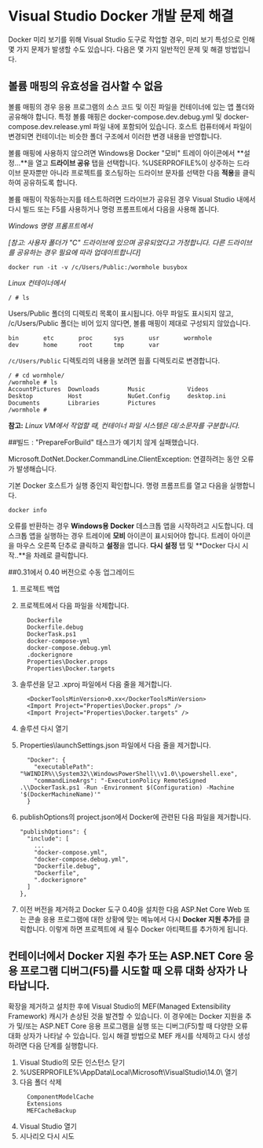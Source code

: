 <properties
   pageTitle="Visual Studio를 사용하여 Windows에서 Docker 클라이언트 오류 문제해결 | Microsoft Azure"
   description="Visual Studio를 사용하여 웹앱을 만들고 Docker에 배포하는 경우 발생하는 문제를 해결합니다."
   services="azure-container-service"
   documentationCenter="na"
   authors="mlearned"
   manager="douge"
   editor="" />
<tags
   ms.service="multiple"
   ms.devlang="dotnet"
   ms.topic="article"
   ms.tgt_pltfrm="na"
   ms.workload="multiple"
   ms.date="06/08/2016"
   ms.author="allclark" />

# Visual Studio Docker 개발 문제 해결

Docker 미리 보기를 위해 Visual Studio 도구로 작업할 경우, 미리 보기 특성으로 인해 몇 가지 문제가 발생할 수도 있습니다. 다음은 몇 가지 일반적인 문제 및 해결 방법입니다.


## 볼륨 매핑의 유효성을 검사할 수 없음
볼륨 매핑의 경우 응용 프로그램의 소스 코드 및 이진 파일을 컨테이너에 있는 앱 폴더와 공유해야 합니다. 특정 볼륨 매핑은 docker-compose.dev.debug.yml 및 docker-compose.dev.release.yml 파일 내에 포함되어 있습니다. 호스트 컴퓨터에서 파일이 변경되면 컨테이너는 비슷한 폴더 구조에서 이러한 변경 내용을 반영합니다.

볼륨 매핑에 사용하지 않으려면 Windows용 Docker "모비" 트레이 아이콘에서 **설정...**을 열고 **드라이브 공유** 탭을 선택합니다. %USERPROFILE%이 상주하는 드라이브 문자뿐만 아니라 프로젝트를 호스팅하는 드라이브 문자를 선택한 다음 **적용**을 클릭하여 공유하도록 합니다.

볼륨 매핑이 작동하는지를 테스트하려면 드라이브가 공유된 경우 Visual Studio 내에서 다시 빌드 또는 F5를 사용하거나 명령 프롬프트에서 다음을 사용해 봅니다.

*Windows 명령 프롬프트에서*

*[참고: 사용자 폴더가 "C" 드라이브에 있으며 공유되었다고 가정합니다. 다른 드라이브를 공유하는 경우 필요에 따라 업데이트합니다]*
```
docker run -it -v /c/Users/Public:/wormhole busybox
```

*Linux 컨테이너에서*

```
/ # ls
```

Users/Public 폴더의 디렉토리 목록이 표시됩니다. 아무 파일도 표시되지 않고, /c/Users/Public 폴더는 비어 있지 않다면, 볼륨 매핑이 제대로 구성되지 않았습니다.

```
bin       etc       proc      sys       usr       wormhole
dev       home      root      tmp       var
```

`/c/Users/Public` 디렉토리의 내용을 보려면 웜홀 디렉토리로 변경합니다.

```
/ # cd wormhole/
/wormhole # ls
AccountPictures  Downloads        Music            Videos
Desktop          Host             NuGet.Config     desktop.ini
Documents        Libraries        Pictures
/wormhole #
```

**참고:** *Linux VM에서 작업할 때, 컨테이너 파일 시스템은 대/소문자를 구분합니다.*

##빌드 : "PrepareForBuild" 태스크가 예기치 않게 실패했습니다.

Microsoft.DotNet.Docker.CommandLine.ClientException: 연결하려는 동안 오류가 발생해습니다.

기본 Docker 호스트가 실행 중인지 확인합니다. 명령 프롬프트를 열고 다음을 실행합니다.

```
docker info
```

오류를 반환하는 경우 **Windows용 Docker** 데스크톱 앱을 시작하려고 시도합니다. 데스크톱 앱을 실행하는 경우 트레이에 **모비** 아이콘이 표시되어야 합니다. 트레이 아이콘을 마우스 오른쪽 단추로 클릭하고 **설정**을 엽니다. **다시 설정** 탭 및 **Docker 다시 시작..**을 차례로 클릭합니다.

##0\.31에서 0.40 버전으로 수동 업그레이드


1. 프로젝트 백업
1. 프로젝트에서 다음 파일을 삭제합니다.

    ```
      Dockerfile
      Dockerfile.debug
      DockerTask.ps1
      docker-compose-yml
      docker-compose.debug.yml
      .dockerignore
      Properties\Docker.props
      Properties\Docker.targets
    ```

1. 솔루션을 닫고 .xproj 파일에서 다음 줄을 제거합니다.

    ```
      <DockerToolsMinVersion>0.xx</DockerToolsMinVersion>
      <Import Project="Properties\Docker.props" />
      <Import Project="Properties\Docker.targets" />
    ```

1. 솔루션 다시 열기
1. Properties\\launchSettings.json 파일에서 다음 줄을 제거합니다.

    ```
      "Docker": {
        "executablePath": "%WINDIR%\\System32\\WindowsPowerShell\\v1.0\\powershell.exe",
        "commandLineArgs": "-ExecutionPolicy RemoteSigned .\\DockerTask.ps1 -Run -Environment $(Configuration) -Machine '$(DockerMachineName)'"
      }
    ```

1. publishOptions의 project.json에서 Docker에 관련된 다음 파일을 제거합니다.

    ```
    "publishOptions": {
      "include": [
        ...
        "docker-compose.yml",
        "docker-compose.debug.yml",
        "Dockerfile.debug",
        "Dockerfile",
        ".dockerignore"
      ]
    },
    ```

1. 이전 버전을 제거하고 Docker 도구 0.40을 설치한 다음 ASP.Net Core Web 또는 콘솔 응용 프로그램에 대한 상황에 맞는 메뉴에서 다시 **Docker 지원 추가**를 클릭합니다. 이렇게 하면 프로젝트에 새 필수 Docker 아티팩트를 추가하게 됩니다.

## 컨테이너에서 **Docker 지원 추가** 또는 ASP.NET Core 응용 프로그램 디버그(F5)를 시도할 때 오류 대화 상자가 나타납니다.

확장을 제거하고 설치한 후에 Visual Studio의 MEF(Managed Extensibility Framework) 캐시가 손상된 것을 발견할 수 있습니다. 이 경우에는 Docker 지원을 추가 및/또는 ASP.NET Core 응용 프로그램을 실행 또는 디버그(F5)할 때 다양한 오류 대화 상자가 나타날 수 있습니다. 임시 해결 방법으로 MEF 캐시를 삭제하고 다시 생성하려면 다음 단계를 실행합니다.

1. Visual Studio의 모든 인스턴스 닫기
1. %USERPROFILE%\\AppData\\Local\\Microsoft\\VisualStudio\\14.0\\ 열기
1. 다음 폴더 삭제
     ```
       ComponentModelCache
       Extensions
       MEFCacheBackup
    ```
1. Visual Studio 열기
1. 시나리오 다시 시도

<!---HONumber=AcomDC_0921_2016-->